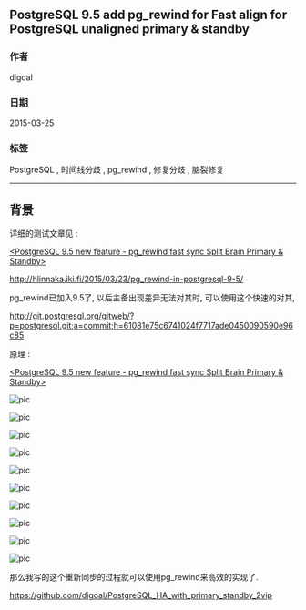 ## PostgreSQL 9.5 add pg_rewind for Fast align for PostgreSQL unaligned primary & standby   
                                  
### 作者                                  
digoal                                  
                                  
### 日期                                  
2015-03-25                                 
                                  
### 标签                                  
PostgreSQL , 时间线分歧 , pg_rewind , 修复分歧 , 脑裂修复     
                                  
----                                  
                                  
## 背景     
详细的测试文章见 :   
  
[<PostgreSQL 9.5 new feature - pg_rewind fast sync Split Brain Primary & Standby>](20150325_02.md)  
  
http://hlinnaka.iki.fi/2015/03/23/pg_rewind-in-postgresql-9-5/  
  
pg_rewind已加入9.5了, 以后主备出现差异无法对其时, 可以使用这个快速的对其,   
  
http://git.postgresql.org/gitweb/?p=postgresql.git;a=commit;h=61081e75c6741024f7717ade0450090590e96c85  
  
原理 :   
  
[<PostgreSQL 9.5 new feature - pg_rewind fast sync Split Brain Primary & Standby>](20150325_01_pdf_001.pdf)  
  
![pic](20150325_01_pic_001.jpg)  
  
![pic](20150325_01_pic_002.jpg)  
  
![pic](20150325_01_pic_003.jpg)  
  
![pic](20150325_01_pic_004.jpg)  
  
![pic](20150325_01_pic_005.jpg)  
  
![pic](20150325_01_pic_006.jpg)  
  
![pic](20150325_01_pic_007.jpg)  
  
![pic](20150325_01_pic_008.jpg)  
  
![pic](20150325_01_pic_009.jpg)  
  
![pic](20150325_01_pic_010.jpg)  
  
  
那么我写的这个重新同步的过程就可以使用pg_rewind来高效的实现了.  
  
https://github.com/digoal/PostgreSQL_HA_with_primary_standby_2vip  
  
